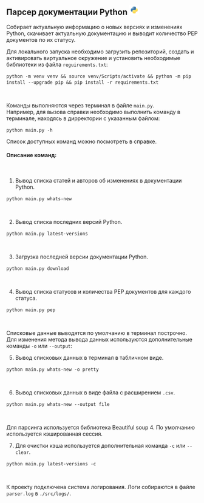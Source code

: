 <h2>Парсер документации Python
<img src="https://raw.githubusercontent.com/github/explore/80688e429a7d4ef2fca1e82350fe8e3517d3494d/topics/python/python.png" height="26"/></h2>
<p></p>Собирает актуальную информацию о новых версиях и изменениях Python, скачивает актуальную документацию и выводит количество PEP документов по их статусу.</p>


Для локального запуска необходимо загрузить репозиторий, создать и активировать виртуальное окружение и установить необходимые библиотеки из файла ```reguirements.txt```:
```
python -m venv venv && source venv/Scripts/activate && python -m pip install --upgrade pip && pip install -r requirements.txt
```
<br>

Команды выполняются через терминал в файле ```main.py```.<br>
Например, для вызова справки необходимо выполнить команду в терминале, находясь в дирректории с указанным файлом:
```
python main.py -h
```

Список доступных команд можно посмотреть в справке.<br>
<h4>Описание команд:</h4>
<br>

1) Вывод списка статей и авторов об изменениях в документации Python.<br>

```
python main.py whats-new
```
<br>

2) Вывод списка последних версий Python.<br>

```
python main.py latest-versions
```
<br>

3) Загрузка последней версии документации Python.<br>

```
python main.py download
```
<br>

4) Вывод списка статусов и количества PEP документов для каждого статуса.<br>

```
python main.py pep
```
<br>

Списковые данные выводятся по умолчанию в терминал построчно. Для изменения метода вывода данных используются дополнительные команды ```-o``` или ```--output```:<br>

5) Вывод списковых данных в терминал в табличном виде.<br>

```
python main.py whats-new -o pretty
```
<br>

6) Вывод списковых данных в виде файла с расширением ```.csv```.<br>

```
python main.py whats-new --output file
```
<br>

Для парсинга используется библиотека Beautiful soup 4. По умолчанию используется кэшированная сессия.<br>

7) Для очистки кэша используется дополнительная команда ```-c``` или ```--clear```.<br>

```
python main.py latest-versions -c
```
<br>

К проекту подключена система логирования. Логи собираются в файле ```parser.log``` в ```./src/logs/```.



